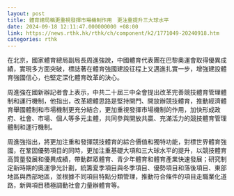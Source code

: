```yaml
---
layout: post
title: 體育總局稱更重視發揮市場機制作用　更注重提升三大球水平
date: 2024-09-18 12:11:47.000000000 +08:00
link: https://news.rthk.hk/rthk/ch/component/k2/1771049-20240918.htm
categories: rthk
---
```


在北京，國家體育總局副局長周進強說，中國體育代表團在巴黎奧運會取得優異成績，實現多方面突破，標誌著在體育強國建設征程上又邁進扎實一步，增強建設體育強國信心，也堅定深化體育改革的決心。

周進強在國新辦記者會上表示，中共二十屆三中全會提出改革完善競技體育管理體制和運行機制，他指出，改革總體思路是堅持開門、開放辦競技體育，推動經濟體育舉國體制和市場機制更充分結合，更加重視發揮市場機制的作用，加快形成政府、社會、市場、個人等多元主體，共同參與開放共贏、充滿活力的競技體育管理體制和運行機制。

周進強指出，將更加注重和發揮競技體育的綜合價值和獨特功能，對標世界體育強國，在鞏固優勢項目的同時，更加注重基礎大項和三大球水平的提升，以競技體育高質量發展和優異成績，帶動群眾體育、青少年體育和體育產業快速發展；研究制定新時期的奧運爭光計劃，統籌夏季項目與冬季項目、優勢項目和落後項目、東部地區與西部地區，並根據不同項目特點分類管理，推動符合條件的項目走職業化道路，新興項目積極調動社會力量辦體育等。
